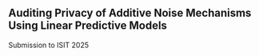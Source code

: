 ## Auditing Privacy of Additive Noise Mechanisms Using Linear Predictive Models
Submission to ISIT 2025
